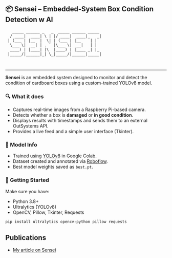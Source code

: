 📦 Sensei – Embedded-System Box Condition Detection w AI
---
```
   _____ ______ _   _  _____ ______ _____  
  / ____|  ____| \ | |/ ____|  ____|_   _| 
 | (___ | |__  |  \| | (___ | |__    | |   
  \___ \|  __| | . ` |\___ \|  __|   | |   
  ____) | |____| |\  |____) | |____ _| |_  
 |_____/|______|_| \_|_____/|______|_____| 
                                           
                                           
```

---
**Sensei** is an embedded system designed to monitor and detect the condition of cardboard boxes using a custom-trained YOLOv8 model.

### 🔍 What it does
- Captures real-time images from a Raspberry Pi-based camera.
- Detects whether a box is **damaged** or **in good condition**.
- Displays results with timestamps and sends them to an external OutSystems API.
- Provides a live feed and a simple user interface (Tkinter).

### 🧠 Model Info
- Trained using [YOLOv8](https://github.com/ultralytics/ultralytics) in Google Colab.
- Dataset created and annotated via [Roboflow](https://roboflow.com).
- Best model weights saved as `best.pt`.



### 🚀 Getting Started
Make sure you have:
- Python 3.8+
- Ultralytics (YOLOv8)
- OpenCV, Pillow, Tkinter, Requests

```bash
pip install ultralytics opencv-python pillow requests
```
## Publications

- [My article on Sensei ](https://media.licdn.com/dms/document/media/v2/D4D2DAQFMQjEvsGZRWA/profile-treasury-document-pdf-analyzed/B4DZUel3y7HIAk-/0/1739975003673?e=1754524800&v=beta&t=fIbaEfO_92AYDacqnKNckN6EdV73JdBM2zI5mCyoHq4)

